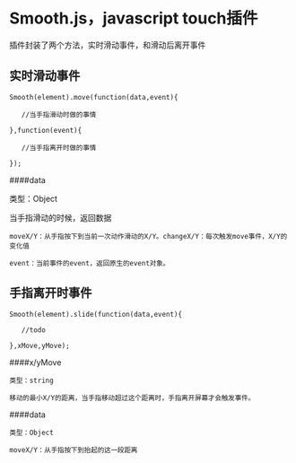 # Smooth.js，javascript touch插件

插件封装了两个方法，实时滑动事件，和滑动后离开事件	

## 实时滑动事件

	Smooth(element).move(function(data,event){

	   //当手指滑动时做的事情

	},function(event){

	   //当手指离开时做的事情

	});
	
####data 

  类型：Object

  当手指滑动的时候，返回数据

    moveX/Y：从手指按下到当前一次动作滑动的X/Y。changeX/Y：每次触发move事件，X/Y的变化值

	event：当前事件的event，返回原生的event对象。


## 手指离开时事件

	Smooth(element).slide(function(data,event){

	   //todo

	},xMove,yMove);

####x/yMove

    类型：string

    移动的最小X/Y的距离，当手指移动超过这个距离时，手指离开屏幕才会触发事件。

####data

  	类型：Object

  	moveX/Y：从手指按下到抬起的这一段距离

